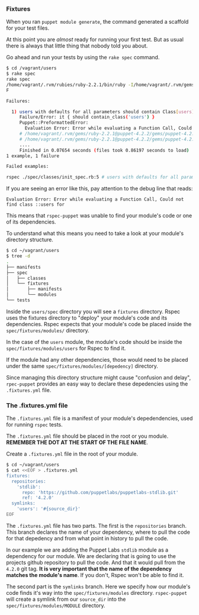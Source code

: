 ### Fixtures

When you ran `puppet module generate`, the command generated a scaffold for your test files.

At this point you are *almost* ready for running your first test. But as usual there is always that little thing that nobody told you about.

Go ahead and run your tests by using the `rake spec` command.

```bash
$ cd /vagrant/users
$ rake spec
rake spec
/home/vagrant/.rvm/rubies/ruby-2.2.1/bin/ruby -I/home/vagrant/.rvm/gems/ruby-2.2.1@puppet-4.2.2/gems/rspec-support-3.3.0/lib:/home/vagrant/.rvm/gems/ruby-2.2.1@puppet-4.2.2/gems/rspec-core-3.3.2/lib /home/vagrant/.rvm/gems/ruby-2.2.1@puppet-4.2.2/gems/rspec-core-3.3.2/exe/rspec --pattern spec/\{classes,defines,unit,functions,hosts,integration\}/\*\*/\*_spec.rb --color
F

Failures:

  1) users with defaults for all parameters should contain Class[users]
     Failure/Error: it { should contain_class('users') }
     Puppet::PreformattedError:
       Evaluation Error: Error while evaluating a Function Call, Could not find class ::users for vagrant-ubuntu-trusty-64.eau.wi.charter.com at line 1:1 on node vagrant-ubuntu-trusty-64.eau.wi.charter.com
     # /home/vagrant/.rvm/gems/ruby-2.2.1@puppet-4.2.2/gems/puppet-4.2.2/lib/puppet/parser/compiler.rb:207:in `block in evaluate_classes'
     # /home/vagrant/.rvm/gems/ruby-2.2.1@puppet-4.2.2/gems/puppet-4.2.2/lib/puppet/parser/compiler.rb:206:in `collect'
     ....
     Finished in 0.07654 seconds (files took 0.86197 seconds to load)
1 example, 1 failure

Failed examples:

rspec ./spec/classes/init_spec.rb:5 # users with defaults for all parameters should contain Class[users]
```

If you are seeing an error like this, pay attention to the debug line that reads:

`Evaluation Error: Error while evaluating a Function Call, Could not find class ::users for`

This means that `rspec-puppet` was unable to find your module's code or one of its dependencies.

To understand what this means you need to take a look at your module's directory structure. 

```bash
$ cd ~/vagrant/users
$ tree -d
.
├── manifests
├── spec
│   ├── classes
│   └── fixtures
│       ├── manifests
│       └── modules
└── tests
```

Inside the `users/spec` directory you will see a `fixtures` directory. Rspec uses the fixtures directory to "deploy" your module's code and its dependencies. Rspec expects that your module's code be placed inside the `spec/fixtures/modules/` directory. 

In the case of the `users` module, the module's code should be inside the `spec/fixtures/modules/users` for Rspec to find it.

If the module had any other dependencies, those would need to be placed under the same `spec/fixtures/modules/[depedency]` directory.

Since managing this directory structure might cause "confusion and delay", `rpec-puppet` provides an easy way to declare these depedencies using the `.fixtures.yml` file.

### The .fixtures.yml file

The `.fixtures.yml` file is a manifest of your module's depedendencies, used for running `rspec` tests.

The `.fixtures.yml` file should be placed in the root or you module. **REMEMBER THE DOT AT THE START OF THE FILE NAME**.

Create a `.fixtures.yml` file in the root of your module.

```bash
$ cd ~/vagrant/users
$ cat <<EOF > .fixtures.yml
fixtures:
  repositories:
    'stdlib':
      repo: 'https://github.com/puppetlabs/puppetlabs-stdlib.git'
      ref: '4.2.0'
  symlinks:
    'users': '#{source_dir}'
EOF
```

The `.fixtures.yml` file has two parts. The first is the `repositories` branch. This branch declares the name of your dependency, where to pull the code for that depedency and from what point in history to pull the code.

In our example we are adding the Puppet Labs `stdlib` module as a dependency for our module. We are declaring that is going to use the projects github repository to pull the code. And that it would pull from the `4.2.0` git tag. **It is very important that the name of the dependency matches the module's name**. If you don't, Rspec won't be able to find it.

The second part is the `symlinks` branch. Here we specify how our module's code finds it's way into the `spec/fixtures/modules` directory. `rspec-puppet` will create a symlink from our `source_dir` into the `spec/fixtures/modules/MODULE` directory.







